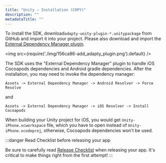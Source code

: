 ```yaml
---
title: "Unity – Installation (COPY)"
description: ""
metadataTitle: ""
---
```


To install the SDK, download`adapty-unity-plugin-*.unitypackage` from GitHub and import it into your project. Please also download and import the [External Dependency Manager plugin](https://github.com/googlesamples/unity-jar-resolver).


<img
  src={require('./img/156ca86-add_adapty_plugin.png').default}
/>





The SDK uses the "External Dependency Manager" plugin to handle iOS Cocoapods dependencies and Android gradle dependencies. After the installation, you may need to invoke the dependency manager:

`Assets -> External Dependency Manager -> Android Resolver -> Force Resolve`

and

`Assets -> External Dependency Manager -> iOS Resolver -> Install Cocoapods`

When building your Unity project for iOS, you would get `Unity-iPhone.xcworkspace` file, which you have to open instead of `Unity-iPhone.xcodeproj`, otherwise, Cocoapods dependencies won't be used.

:::danger
Read Checklist before releasing your app

Be sure to carefully read [Release Checklist](release-checklist) when releasing your app. It's critical to make things right from the first attempt!
:::